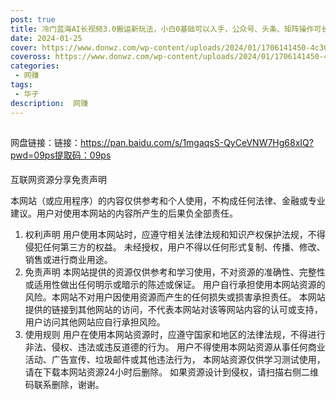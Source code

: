 ```yaml
---
post: true
title: 冷门蓝海AI长视频3.0搬运新玩法，小白0基础可以入手，公众号、头条、矩阵操作可长期做月入1w+【揭秘】
date: 2024-01-25
cover: https://www.donwz.com/wp-content/uploads/2024/01/1706141450-4c301a6c4355318.jpg
coveross: https://www.donwz.com/wp-content/uploads/2024/01/1706141450-4c301a6c4355318.jpg
categories:
 - 网赚
tags:
 - 华子
description:  网赚
---
```


##
网盘链接：链接：https://pan.baidu.com/s/1mgaqsS-QyCeVNW7Hg68xIQ?pwd=09ps提取码：09ps

####
互联网资源分享免责声明

本网站（或应用程序）的内容仅供参考和个人使用，不构成任何法律、金融或专业建议。用户对使用本网站的内容所产生的后果负全部责任。

1. 权利声明
用户使用本网站时，应遵守相关法律法规和知识产权保护法规，不得侵犯任何第三方的权益。
未经授权，用户不得以任何形式复制、传播、修改、销售或进行商业用途。
2. 免责声明
本网站提供的资源仅供参考和学习使用，不对资源的准确性、完整性或适用性做出任何明示或暗示的陈述或保证。
用户自行承担使用本网站资源的风险。本网站不对用户因使用资源而产生的任何损失或损害承担责任。
本网站提供的链接到其他网站的访问，不代表本网站对该等网站内容的认可或支持，用户访问其他网站应自行承担风险。
3. 使用规则
用户在使用本网站资源时，应遵守国家和地区的法律法规，不得进行非法、侵权、违法或违反道德的行为。
用户不得使用本网站资源从事任何商业活动、广告宣传、垃圾邮件或其他违法行为，
本网站资源仅供学习测试使用，请在下载本网站资源24小时后删除。
如果资源设计到侵权，请扫描右侧二维码联系删除，谢谢。
